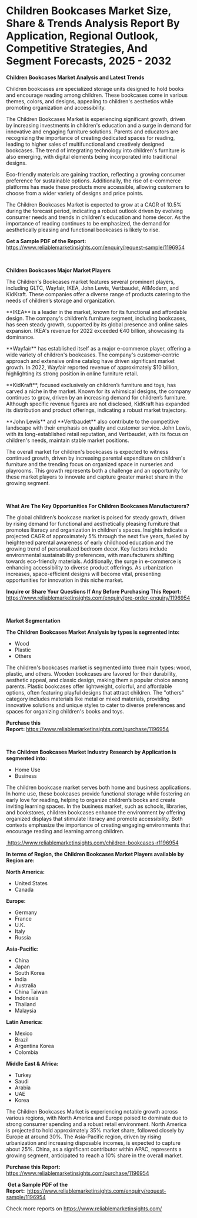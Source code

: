 <p><h1>Children Bookcases Market Size, Share & Trends Analysis Report By Application, Regional Outlook, Competitive Strategies, And Segment Forecasts, 2025 - 2032</h1></p><p><strong>Children Bookcases Market Analysis and Latest Trends</strong></p>
<p><p>Children bookcases are specialized storage units designed to hold books and encourage reading among children. These bookcases come in various themes, colors, and designs, appealing to children's aesthetics while promoting organization and accessibility. </p><p>The Children Bookcases Market is experiencing significant growth, driven by increasing investments in children's education and a surge in demand for innovative and engaging furniture solutions. Parents and educators are recognizing the importance of creating dedicated spaces for reading, leading to higher sales of multifunctional and creatively designed bookcases. The trend of integrating technology into children's furniture is also emerging, with digital elements being incorporated into traditional designs.</p><p>Eco-friendly materials are gaining traction, reflecting a growing consumer preference for sustainable options. Additionally, the rise of e-commerce platforms has made these products more accessible, allowing customers to choose from a wider variety of designs and price points.</p><p>The Children Bookcases Market is expected to grow at a CAGR of 10.5% during the forecast period, indicating a robust outlook driven by evolving consumer needs and trends in children's education and home decor. As the importance of reading continues to be emphasized, the demand for aesthetically pleasing and functional bookcases is likely to rise.</p></p>
<p><strong>Get a Sample PDF of the Report:&nbsp;</strong> <a href="https://www.reliablemarketinsights.com/enquiry/request-sample/1196954?utm_campaign=2206&utm_medium=2&utm_source=Github&utm_content=ia&utm_term=09022025&utm_id=children-bookcases">https://www.reliablemarketinsights.com/enquiry/request-sample/1196954</a></p>
<p>&nbsp;</p>
<p><strong>Children Bookcases Major Market Players</strong></p>
<p><p>The Children's Bookcases market features several prominent players, including GLTC, Wayfair, IKEA, John Lewis, Vertbaudet, AllModern, and KidKraft. These companies offer a diverse range of products catering to the needs of children’s storage and organization.</p><p>**IKEA** is a leader in the market, known for its functional and affordable design. The company's children’s furniture segment, including bookcases, has seen steady growth, supported by its global presence and online sales expansion. IKEA's revenue for 2022 exceeded €40 billion, showcasing its dominance.</p><p>**Wayfair** has established itself as a major e-commerce player, offering a wide variety of children's bookcases. The company's customer-centric approach and extensive online catalog have driven significant market growth. In 2022, Wayfair reported revenue of approximately $10 billion, highlighting its strong position in online furniture retail.</p><p>**KidKraft**, focused exclusively on children’s furniture and toys, has carved a niche in the market. Known for its whimsical designs, the company continues to grow, driven by an increasing demand for children’s furniture. Although specific revenue figures are not disclosed, KidKraft has expanded its distribution and product offerings, indicating a robust market trajectory.</p><p>**John Lewis** and **Vertbaudet** also contribute to the competitive landscape with their emphasis on quality and customer service. John Lewis, with its long-established retail reputation, and Vertbaudet, with its focus on children's needs, maintain stable market positions.</p><p>The overall market for children's bookcases is expected to witness continued growth, driven by increasing parental expenditure on children's furniture and the trending focus on organized space in nurseries and playrooms. This growth represents both a challenge and an opportunity for these market players to innovate and capture greater market share in the growing segment.</p></p>
<p>&nbsp;</p>
<p><strong>What Are The Key Opportunities For Children Bookcases Manufacturers?</strong></p>
<p><p>The global children’s bookcase market is poised for steady growth, driven by rising demand for functional and aesthetically pleasing furniture that promotes literacy and organization in children's spaces. Insights indicate a projected CAGR of approximately 5% through the next five years, fueled by heightened parental awareness of early childhood education and the growing trend of personalized bedroom decor. Key factors include environmental sustainability preferences, with manufacturers shifting towards eco-friendly materials. Additionally, the surge in e-commerce is enhancing accessibility to diverse product offerings. As urbanization increases, space-efficient designs will become vital, presenting opportunities for innovation in this niche market.</p></p>
<p><strong>Inquire or Share Your Questions If Any Before Purchasing This Report:</strong> <a href="https://www.reliablemarketinsights.com/enquiry/pre-order-enquiry/1196954?utm_campaign=2206&utm_medium=2&utm_source=Github&utm_content=ia&utm_term=09022025&utm_id=children-bookcases">https://www.reliablemarketinsights.com/enquiry/pre-order-enquiry/1196954</a></p>
<p>&nbsp;</p>
<p><strong>Market Segmentation</strong></p>
<p><strong>The Children Bookcases Market Analysis by types is segmented into:</strong></p>
<p><ul><li>Wood</li><li>Plastic</li><li>Others</li></ul></p>
<p><p>The children's bookcases market is segmented into three main types: wood, plastic, and others. Wooden bookcases are favored for their durability, aesthetic appeal, and classic design, making them a popular choice among parents. Plastic bookcases offer lightweight, colorful, and affordable options, often featuring playful designs that attract children. The "others" category includes materials like metal or mixed materials, providing innovative solutions and unique styles to cater to diverse preferences and spaces for organizing children's books and toys.</p></p>
<p><strong>Purchase this Report:&nbsp;</strong><a href="https://www.reliablemarketinsights.com/purchase/1196954?utm_campaign=2206&utm_medium=2&utm_source=Github&utm_content=ia&utm_term=09022025&utm_id=children-bookcases">https://www.reliablemarketinsights.com/purchase/1196954</a></p>
<p>&nbsp;</p>
<p><strong>The Children Bookcases Market Industry Research by Application is segmented into:</strong></p>
<p><ul><li>Home Use</li><li>Business</li></ul></p>
<p><p>The children bookcase market serves both home and business applications. In home use, these bookcases provide functional storage while fostering an early love for reading, helping to organize children’s books and create inviting learning spaces. In the business market, such as schools, libraries, and bookstores, children bookcases enhance the environment by offering organized displays that stimulate literacy and promote accessibility. Both contexts emphasize the importance of creating engaging environments that encourage reading and learning among children.</p></p>
<p><a href="https://www.reliablemarketinsights.com/children-bookcases-r1196954?utm_campaign=2206&utm_medium=2&utm_source=Github&utm_content=ia&utm_term=09022025&utm_id=children-bookcases">&nbsp;https://www.reliablemarketinsights.com/children-bookcases-r1196954</a></p>
<p><strong>In terms of Region, the Children Bookcases Market Players available by Region are:</strong></p>
<p>
    <p> <strong> North America: </strong>
        <ul>
            <li>United States</li>
            <li>Canada</li>
        </ul>
        </p> 
    <p> <strong> Europe: </strong>
        <ul>
            <li>Germany</li>
            <li>France</li>
            <li>U.K.</li>
            <li>Italy</li>
            <li>Russia</li>
        </ul>
        </p> 
    <p> <strong> Asia-Pacific: </strong>
        <ul>
            <li>China</li>
            <li>Japan</li>
            <li>South Korea</li>
            <li>India</li>
            <li>Australia</li>
            <li>China Taiwan</li>
            <li>Indonesia</li>
            <li>Thailand</li>
            <li>Malaysia</li>
        </ul>
        </p> 
    <p> <strong> Latin America: </strong>
        <ul>
            <li>Mexico</li>
            <li>Brazil</li>
            <li>Argentina Korea</li>
            <li>Colombia</li>
        </ul>
        </p> 
    <p> <strong> Middle East & Africa: </strong>
        <ul>
            <li>Turkey</li>
            <li>Saudi</li>
            <li>Arabia</li>
            <li>UAE</li>
            <li>Korea</li>
        </ul>
    </p>
    </p>
<p><p>The Children Bookcases Market is experiencing notable growth across various regions, with North America and Europe poised to dominate due to strong consumer spending and a robust retail environment. North America is projected to hold approximately 35% market share, followed closely by Europe at around 30%. The Asia-Pacific region, driven by rising urbanization and increasing disposable incomes, is expected to capture about 25%. China, as a significant contributor within APAC, represents a growing segment, anticipated to reach a 10% share in the overall market.</p></p>
<p><strong>Purchase this Report: </strong><a href="https://www.reliablemarketinsights.com/purchase/1196954?utm_campaign=2206&utm_medium=2&utm_source=Github&utm_content=ia&utm_term=09022025&utm_id=children-bookcases">https://www.reliablemarketinsights.com/purchase/1196954</a></p>
<p>&nbsp;<strong>Get a Sample PDF of the Report:&nbsp;&nbsp;</strong><a href="https://www.reliablemarketinsights.com/enquiry/request-sample/1196954?utm_campaign=2206&utm_medium=2&utm_source=Github&utm_content=ia&utm_term=09022025&utm_id=children-bookcases">https://www.reliablemarketinsights.com/enquiry/request-sample/1196954</a></p>
<p><strong></strong></p>
<p>Check more reports on <a href="https://www.reliablemarketinsights.com/?utm_campaign=2206&utm_medium=2&utm_source=Github&utm_content=ia&utm_term=09022025&utm_id=children-bookcases">https://www.reliablemarketinsights.com/</a></p>